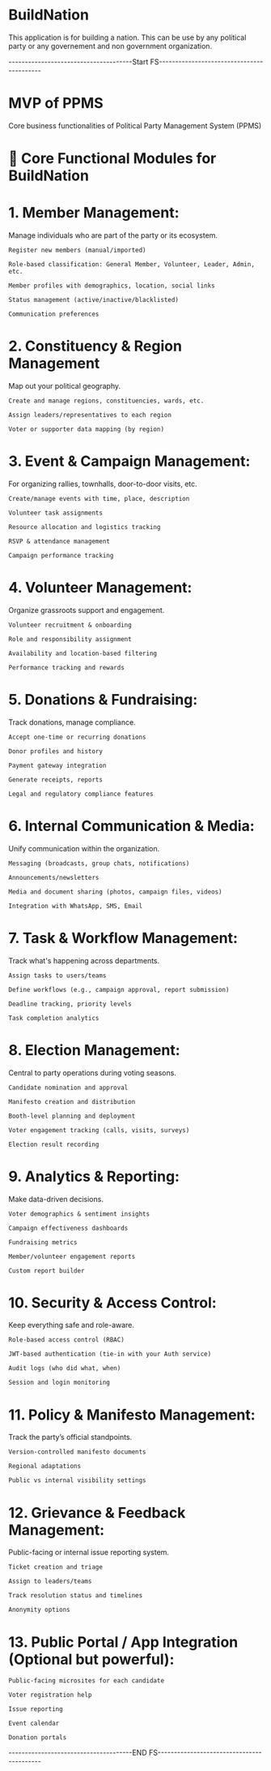 # BuildNation
This application is for building a nation. This can be use by any political party or any governement and non government organization.

--------------------------------------Start FS------------------------------------------
# MVP of PPMS
Core business functionalities of Political Party Management System (PPMS) 

# 🧩 Core Functional Modules for BuildNation

# 1. Member Management:
Manage individuals who are part of the party or its ecosystem.

    Register new members (manual/imported)

    Role-based classification: General Member, Volunteer, Leader, Admin, etc.

    Member profiles with demographics, location, social links

    Status management (active/inactive/blacklisted)

    Communication preferences

# 2. Constituency & Region Management
Map out your political geography.

    Create and manage regions, constituencies, wards, etc.

    Assign leaders/representatives to each region

    Voter or supporter data mapping (by region)

# 3. Event & Campaign Management:
For organizing rallies, townhalls, door-to-door visits, etc.

    Create/manage events with time, place, description

    Volunteer task assignments

    Resource allocation and logistics tracking

    RSVP & attendance management

    Campaign performance tracking

# 4. Volunteer Management:
Organize grassroots support and engagement.

    Volunteer recruitment & onboarding

    Role and responsibility assignment

    Availability and location-based filtering

    Performance tracking and rewards

# 5. Donations & Fundraising:
Track donations, manage compliance.

    Accept one-time or recurring donations

    Donor profiles and history

    Payment gateway integration

    Generate receipts, reports

    Legal and regulatory compliance features

# 6. Internal Communication & Media:
Unify communication within the organization.

    Messaging (broadcasts, group chats, notifications)

    Announcements/newsletters

    Media and document sharing (photos, campaign files, videos)

    Integration with WhatsApp, SMS, Email

# 7. Task & Workflow Management:
Track what's happening across departments.

    Assign tasks to users/teams

    Define workflows (e.g., campaign approval, report submission)

    Deadline tracking, priority levels

    Task completion analytics

# 8. Election Management:
Central to party operations during voting seasons.

    Candidate nomination and approval

    Manifesto creation and distribution

    Booth-level planning and deployment

    Voter engagement tracking (calls, visits, surveys)

    Election result recording

# 9. Analytics & Reporting:
Make data-driven decisions.

    Voter demographics & sentiment insights

    Campaign effectiveness dashboards

    Fundraising metrics

    Member/volunteer engagement reports

    Custom report builder

# 10. Security & Access Control:
Keep everything safe and role-aware.

    Role-based access control (RBAC)

    JWT-based authentication (tie-in with your Auth service)

    Audit logs (who did what, when)

    Session and login monitoring

# 11. Policy & Manifesto Management:
Track the party’s official standpoints.

    Version-controlled manifesto documents

    Regional adaptations

    Public vs internal visibility settings

# 12. Grievance & Feedback Management:
Public-facing or internal issue reporting system.

    Ticket creation and triage

    Assign to leaders/teams

    Track resolution status and timelines

    Anonymity options

# 13. Public Portal / App Integration (Optional but powerful):
    Public-facing microsites for each candidate

    Voter registration help

    Issue reporting

    Event calendar

    Donation portals

--------------------------------------END FS------------------------------------------
